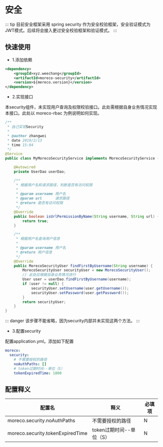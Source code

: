 # 安全

::: tip 
目前安全框架采用 spring security 作为安全校验框架，安全验证模式为JWT模式。后续将会接入更过安全校验框架和验证模式。
:::

## 快速使用

* 1.添加依赖

```xml
<dependency>
    <groupId>xyz.weechang</groupId>
    <artifactId>moreco-security</artifactId>
    <version>${mereco.version}</version>
</dependency>
```   

* 2.实现接口

本security组件，未实现用户查询及权限校验接口。此处需根据自身业务情况实现本接口。此处以 moreco-rbac 为例说明如何实现。

```Java
/**
 * 自己实现Security
 *
 * @author zhangwei
 * date 2019/2/13
 * time 15:04
 */
@Service
public class MyMorecoSecurityService implements MorecoSecurityService {

    @Autowired
    private UserDao userDao;

    /**
     * 根据用户名和请求路径，判断是否有访问权限
     *
     * @param username 用户名
     * @param url      请求路径
     * @return 是否有访问权限
     */
    @Override
    public boolean isUrlPermissionByName(String username, String url) {
        return true;
    }

    /**
     * 根据用户名查询用户信息
     *
     * @param username 用户名
     * @return 用户信息
     */
    @Override
    public MorecoSecurityUser findFirstByUsername(String username) {
        MorecoSecurityUser securityUser = new MorecoSecurityUser();
        // 此处应根据自身业务情况进行
        User user = userDao.findFirstByUsername(username);
        if (user != null) {
            securityUser.setUsername(user.getUsername());
            securityUser.setPassword(user.getPassword());
        }
        return securityUser;
    }
}
```

::: danger 
该步骤不能省略，因为security内部并未实现这两个方法。
:::

* 3.配置security

配置application.yml。添加如下配置

```yml
moreco:
  security:
    # 不需要授权的路径
    noAuthPaths: []
    # token过期时间--单位（S）
    tokenExpiredTime: 1800
```

## 配置释义

| 配置名 | 释义 | 必填项 |
| ----- | ---- | ----- |
| moreco.security.noAuthPaths | 不需要授权的路径 | N |
| moreco.security.tokenExpiredTime | token过期时间--单位（S） | N |
